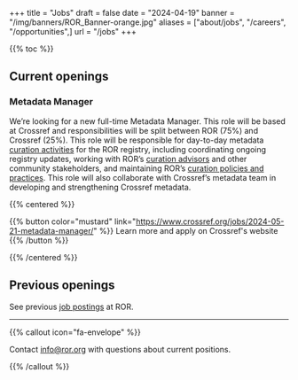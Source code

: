 +++
title = "Jobs"
draft = false
date = "2024-04-19"
banner = "/img/banners/ROR_Banner-orange.jpg"
aliases = ["about/jobs", "/careers", "/opportunities",]
url = "/jobs"
+++

{{% toc %}}

## Current openings

### Metadata Manager
We’re looking for a new full-time Metadata Manager. This role will be based at Crossref and responsibilities will be split between ROR (75%) and Crossref (25%). This role will be responsible for day-to-day metadata [curation activities](https://github.com/ror-community/ror-updates/issues) for the ROR registry, including coordinating ongoing registry updates, working with ROR’s [curation advisors](/registry/#curation-advisory-board) and other community stakeholders, and maintaining ROR’s [curation policies and practices](https://github.com/ror-community/ror-updates/wiki/ROR-Metadata-Policies). This role will also collaborate with Crossref’s metadata team in developing and strengthening Crossref metadata.

{{% centered %}}

{{% button color="mustard" link="https://www.crossref.org/jobs/2024-05-21-metadata-manager/" %}} Learn more and apply on Crossref's website {{% /button %}}

{{% /centered %}}


## Previous openings

See previous [job postings](/tags/jobs/) at ROR. 


***

{{% callout icon="fa-envelope" %}}

Contact <info@ror.org> with questions about current positions.

{{% /callout %}}
 
